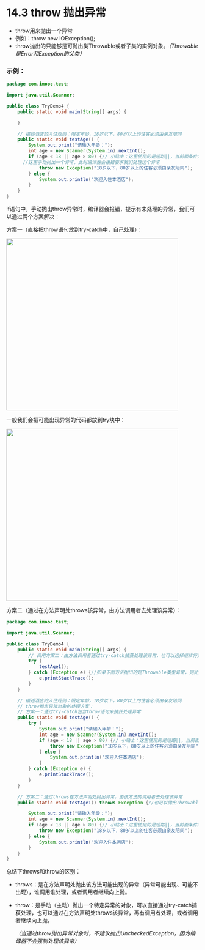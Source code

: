# 14.3 throw 抛出异常

- throw用来抛出一个异常
- 例如：throw new IOException();
- throw抛出的只能够是可抛出类Throwable或者子类的实例对象。*（Throwable是Error和Exception的父类）*

### 示例：

```java
package com.imooc.test;

import java.util.Scanner;

public class TryDemo4 {
	public static void main(String[] args) {

	}

	// 描述酒店的入住规则：限定年龄，18岁以下，80岁以上的住客必须由亲友陪同
	public static void testAge() {
		System.out.print("请输入年龄：");
		int age = new Scanner(System.in).nextInt();
		if (age < 18 || age > 80) {// 小贴士：这里使用的是短路||，当前面条件为true时，后面则不再判断
      //这里手动抛出一个异常，此时编译器会报错要求我们处理这个异常
			throw new Exception("18岁以下，80岁以上的住客必须由亲友陪同");
		} else {
			System.out.println("欢迎入住本酒店");
		}
	}
}
```

if语句中，手动抛出throw异常时，编译器会报错，提示有未处理的异常，我们可以通过两个方案解决：

方案一（直接把throw语句放到try-catch中，自己处理）：

<img src="https://images.shiguangping.com/imgs/20200501155903.png" width=450px >

一般我们会把可能出现异常的代码都放到try块中：

<img src="https://images.shiguangping.com/imgs/20200501160331.png" width=450px/>

方案二（通过在方法声明处throws该异常，由方法调用者去处理该异常）：

```java
package com.imooc.test;

import java.util.Scanner;

public class TryDemo4 {
	public static void main(String[] args) {
		// 调用方案二：由方法调用者通过try-catch捕获处理该异常，也可以选择继续将异常抛出，但是由于这里是main方法，向上抛会抛给虚拟机
		try {
			testAge1();
		} catch (Exception e) {//如果下面方法抛出的是Throwable类型异常，则此处必须有捕获Throwable的catch
			e.printStackTrace();
		}
	}

	// 描述酒店的入住规则：限定年龄，18岁以下，80岁以上的住客必须由亲友陪同
	// throw抛出异常对象的处理方案：
	// 方案一：通过try-catch包含throw语句来捕获处理异常
	public static void testAge() {
		try {
			System.out.print("请输入年龄：");
			int age = new Scanner(System.in).nextInt();
			if (age < 18 || age > 80) {// 小贴士：这里使用的是短路||，当前面条件为true时，后面则不再判断
				throw new Exception("18岁以下，80岁以上的住客必须由亲友陪同");
			} else {
				System.out.println("欢迎入住本酒店");
			}
		} catch (Exception e) {
			e.printStackTrace();
		}
	}

	// 方案二：通过throws在方法声明处抛出异常，由该方法的调用者去处理该异常
	public static void testAge1() throws Exception {//也可以抛出Throwable

		System.out.print("请输入年龄：");
		int age = new Scanner(System.in).nextInt();
		if (age < 18 || age > 80) {// 小贴士：这里使用的是短路||，当前面条件为true时，后面则不再判断
			throw new Exception("18岁以下，80岁以上的住客必须由亲友陪同");
		} else {
			System.out.println("欢迎入住本酒店");
		}
	}
}
```



总结下throws和throw的区别：

- throws：是在方法声明处抛出该方法可能出现的异常（异常可能出现、可能不出现），谁调用谁处理，或者调用者继续向上抛。

- throw：是手动（主动）抛出一个特定异常的对象，可以直接通过try-catch捕获处理，也可以通过在方法声明处throws该异常，再有调用者处理，或者调用者继续向上抛。

  *（当通过throw抛出异常对象时，不建议抛出UncheckedException，因为编译器不会强制处理该异常）*

  
